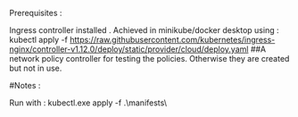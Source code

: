 Prerequisites :

Ingress controller installed . Achieved in minikube/docker desktop using :  kubectl apply -f https://raw.githubusercontent.com/kubernetes/ingress-nginx/controller-v1.12.0/deploy/static/provider/cloud/deploy.yaml
##A network policy controller for testing the policies. Otherwise they are created but not in use. 

#Notes :

Run with : kubectl.exe apply -f .\manifests\

